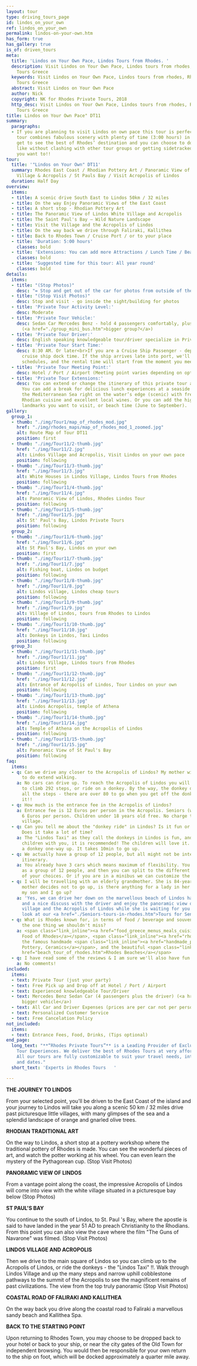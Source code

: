 ```yaml
---
layout: tour
type: driving_tours_page
id: lindos_on_your_own
ref: lindos_on_your_own
permalink: lindos-on-your-own.htm
has_form: true
has_gallery: true
is_of: driven_tours
meta:
  title: 'Lindos on Your Own Pace, Lindos Tours from Rhodes. '
  description: Visit Lindos on Your Own Pace, Lindos tours from rhodes, Rhodes Private
    Tours Greece
  keywords: Visit Lindos on Your Own Pace, Lindos tours from rhodes, Rhodes Private
    Tours Greece
  abstract: Visit Lindos on Your Own Pace
  author: Nick
  copyright: NK for Rhodes Private Tours, 2018
  http_desc: Visit Lindos on Your Own Pace, Lindos tours from rhodes, Rhodes Private
    Tours Greece
title: Lindos on Your Own Pace" DT11
summary:
  paragraphs:
  - If you are planning to visit Lindos on own pace this tour is perfect. This private
    tour combines fabulous scenery with plenty of time (3:00 hours) in Lindos. You’ll
    get to see the best of Rhodes’ destination and you can choose to do whatever you
    like without clashing with other tour groups or getting sidetracked. Enjoy what
    you want to!!
tour:
  title: '"Lindos on Your Own" DT11'
  summary: Rhodes East Coast / Rhodian Pottery Art / Panoramic View of Lindos Beach,
    Village & Acropolis / St Pauls Bay / Visit Acropolis of Lindos
  duration: Half Day
overview:
  items:
  - title: A scenic drive South East to Lindos 50km / 32 miles
  - title: On the way Enjoy Panoramic Views of the East Coast
  - title: A short stop - Rhodian Pottery Art
  - title: The Panoramic View of Lindos White Village and Acropolis
  - title: The Saint Paul's Bay – Wild Nature Landscape
  - title: Visit the Village and the Acropolis of Lindos
  - title: On the way back we drive through Faliraki, Kallithea
  - title: Back to Rhodes Town / Cruise Port / or to your place
  - title: 'Duration: 5:00 hours'
    classes: bold
  - title: 'Extensions: You can add more Attractions / Lunch Time / Beach Time'
    classes: bold
  - title: 'Suggested time for this tour: All year round'
    classes: bold
details:
  items:
  - title: "(Stop Photos)"
    desc: "= Stop and get out of the car for photos from outside of the Sight/building"
  - title: "(Stop Visit Photos)"
    desc: Stop and visit - go inside the sight/building for photos
  - title: 'Private Tour Activity Level:'
    desc: Moderate
  - title: 'Private Tour Vehicle:'
    desc: Sedan Car Mercedes Benz - hold 4 passengers comfortably, plus the driver
      (<a href="./group_mini_bus.htm">bigger group?</a>)
  - title: 'Private Tour Driver:'
    desc: English speaking knowledgeable tour/driver specialize in Private Tours
  - title: 'Private Tour Start Time:'
    desc: 8:30 AM. Or later<br>If you are a Cruise Ship Passenger - depend on your
      cruise ship dock time. If the ship arrives late into port, we'll adjust our
      schedules, and the rental time will start from the moment you meet your tour/driver
  - title: 'Private Tour Meeting Point:'
    desc: Hotel / Port / Airport (Meeting point varies depending on option booked)
  - title: 'Private Tour Extensions:'
    desc: You can extend or change the itinerary of this private tour as you like.
      You can add a break for delicious lunch experiences at a seaside village at
      the Mediterranean Sea right on the water’s edge (scenic) with fresh seafood,
      Rhodian cuisine and excellent local wines. Or you can add the highlights and
      landmarks you want to visit, or beach time (June to September).
gallery:
  group_1:
  - thumb: "./img/Tour1/map_of_rhodes_mod.jpg"
    href: "./img/rhodes_maps/map_of_rhodes_mod_1_zoomed.jpg"
    alt: Route Map of Tour DT11
    position: first
  - thumb: "./img/Tour11/2-thumb.jpg"
    href: "./img/Tour11/2.jpg"
    alt: Lindos Village and Acropolis, Visit Lindos on your own pace
    position: following
  - thumb: "./img/Tour11/3-thumb.jpg"
    href: "./img/Tour11/3.jpg"
    alt: White Houses in Lindos Village, Lindos Tours from Rhodes
    position: following
  - thumb: "./img/Tour11/4-thumb.jpg"
    href: "./img/Tour11/4.jpg"
    alt: Panoramic View of Lindos, Rhodes Lindos Tour
    position: following
  - thumb: "./img/Tour11/5-thumb.jpg"
    href: "./img/Tour11/5.jpg"
    alt: St' Paul's Bay, Lindos Private Tours
    position: following
  group_2:
  - thumb: "./img/Tour11/6-thumb.jpg"
    href: "./img/Tour11/6.jpg"
    alt: St Paul's Bay, Lindos on your own
    position: first
  - thumb: "./img/Tour11/7-thumb.jpg"
    href: "./img/Tour11/7.jpg"
    alt: Fishing boat, Lindos on budget
    position: following
  - thumb: "./img/Tour11/8-thumb.jpg"
    href: "./img/Tour11/8.jpg"
    alt: Lindos village, Lindos cheap tours
    position: following
  - thumb: "./img/Tour11/9-thumb.jpg"
    href: "./img/Tour11/9.jpg"
    alt: Village of Lindos, tours from Rhodes to Lindos
    position: following
  - thumb: "./img/Tour11/10-thumb.jpg"
    href: "./img/Tour11/10.jpg"
    alt: Donkeys in Lindos, Taxi Lindos
    position: following
  group_3:
  - thumb: "./img/Tour11/11-thumb.jpg"
    href: "./img/Tour11/11.jpg"
    alt: Lindos Village, Lindos tours from Rhodes
    position: first
  - thumb: "./img/Tour11/12-thumb.jpg"
    href: "./img/Tour11/12.jpg"
    alt: Entrance of Acropolis of Lindos, Tour Lindos on your own
    position: following
  - thumb: "./img/Tour11/13-thumb.jpg"
    href: "./img/Tour11/13.jpg"
    alt: Lindos Acropolis, temple of Athena
    position: following
  - thumb: "./img/Tour11/14-thumb.jpg"
    href: "./img/Tour11/14.jpg"
    alt: Temple of Athena on the Acropolis of Lindos
    position: following
  - thumb: "./img/Tour11/15-thumb.jpg"
    href: "./img/Tour11/15.jpg"
    alt: Panoramic View of St Paul's Bay
    position: following
faq:
  items:
  - q: Can we drive any closer to the Acropolis of Lindos? My mother will not be able
      to do extend walking.
    a: No cars can drive up. To reach the Acropolis of Lindos you will be required
      to climb 292 steps, or ride on a donkey. By the way, the donkey does not eliminate
      all the steps - there are over 80 to go when you get off the donkey. Still worth
      it!!
  - q: How much is the entrance fee in the Acropolis of Lindos?
    a: Entrance fee is 12 Euros per person in the Acropolis. Seniors (with Id or Passport)
      6 Euros per person. Children under 18 years old free. No charge to enter Lindos
      village.
  - q: Can you tell me about the "donkey ride" in Lindos? Is it fun or recommended?
      Does it take a lot of time?
    a: The "Lindos Taxi" as they call the donkeys in Lindos is fun, and if you have
      children with you, it is recommended! The children will love it. 10 euros for
      a donkey one-way up. It takes 10min to go up.
  - q: We actually have a group of 12 people, but all might not be interested in this
      itinerary.
    a: You already have 3 cars which means maximum of flexibility. You can visit Lindos
      as a group of 12 people, and then you can split to the different itineraries
      of your choices. Or if you are in a minibus we can customize the tour for you.
  - q: I will be travelling with an elderly grandmother. She is 84-year-old. If my
      mother decides not to go up, is there anything for a lady in her age to do while
      my son and I go up?
    a: 'Yes, we can drive her down on the marvellous beach of Lindos have a drink
      and a nice discuss with the driver and enjoy the panoramic view of the white
      village and the Acropolis of Lindos while she is waiting for you. You may also
      look at our <a href="./Seniors-tours-in-rhodes.htm">Tours for Seniors in Rhodes</a> '
  - q: What is Rhodes known for, in terms of food / beverage and souvenirs? What's
      the one thing we shouldn't miss?
    a: <span class="link_inline"><a href="food_greece_menus_meals_cuisine.htm">Traditional
      Food of Rhodes</a></span>, <span class="link_inline"><a href="rhodes_wine_tours_wineries_greece.htm">Wines</a></span>,
      the famous handmade <span class="link_inline"><a href="handmade_pottery_greece.htm">Rhodes
      Pottery, Ceramics</a></span>, and the beautiful <span class="link_inline"><a
      href="beach_tour_of_rhodes.htm">Rhodes Beaches</a></span>
  - q: I have read some of the reviews & I am sure we'll also have fun.
    a: No comments!
included:
  items:
  - text: Private Tour (just your party)
  - text: Free Pick up and Drop off at Hotel / Port / Airport
  - text: Experienced knowledgeable Tour/Driver
  - text: Mercedes Benz Sedan Car (4 passengers plus the driver) (<a href="./group_mini_bus.htm">or
      bigger vehicle</a>)
  - text: All Car and Driver Expenses (prices are per car not per person)
  - text: Personalized Customer Service
  - text: Free Cancelation Policy
not_included:
  items:
  - text: Entrance Fees, Food, Drinks, (Tips optional)
end_page:
  long_text: "**“Rhodes Private Tours”** is a Leading Provider of Exclusive and Personalized
    Tour Experiences. We deliver the best of Rhodes Tours at very affordable rates.
    All our tours are fully customizable to suit your travel needs, interests, schedules,
    and dates."
  short_text: 'Experts in Rhodes Tours   '

---
```

**THE JOURNEY TO LINDOS**

From your selected point, you'll be driven to the East Coast of the island and your journey to Lindos will take you along a scenic 50 km / 32 miles drive past picturesque little villages, with many glimpses of the sea and a splendid landscape of orange and gnarled olive trees.

**RHODIAN TRADITIONAL ART**

On the way to Lindos, a short stop at a pottery workshop where the traditional pottery of Rhodes is made. You can see the wonderful pieces of art, and watch the potter working at his wheel. You can even learn the mystery of the Pythagorean cup. (Stop Visit Photos) 

**PANORAMIC VIEW OF LINDOS**

From a vantage point along the coast, the impressive Acropolis of Lindos will come into view with the white village situated in a picturesque bay below (Stop Photos)

**ST PAUL'S BAY**

You continue to the south of Lindos, to St. Paul 's Bay, where the apostle is said to have landed in the year 51 AD to preach Christianity to the Rhodians. From this point you can also view the cave where the film "The Guns of Navarone" was filmed. (Stop Visit Photos)

**LINDOS VILLAGE AND ACROPOLIS**

Then we drive to the main square of Lindos so you can climb up to the Acropolis of Lindos, or ride the donkeys - the "Lindos Taxi" !!. Walk through Lindos Village and up the many steps and narrow uphill cobblestone pathways to the summit of the Acropolis to see the magnificent remains of past civilizations. The view from the top truly panoramic (Stop Visit Photos)

**COASTAL ROAD OF FALIRAKI AND KALLITHEA**

On the way back you drive along the coastal road to Faliraki a marvellous sandy beach and Kallithea Spa.

**BACK TO THE STARTING POINT**

Upon returning to Rhodes Town, you may choose to be dropped back to your hotel or back to your ship, or near the city gates of the Old Town for independent browsing. You would then be responsible for your own return to the ship on foot, which will be docked approximately a quarter mile away.